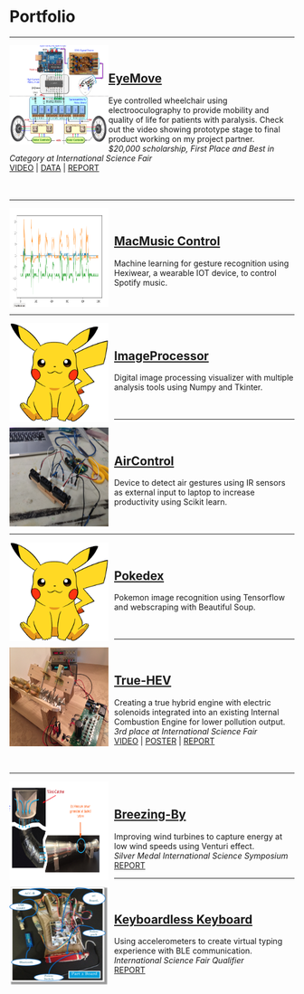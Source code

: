 # Portfolio
---
<img align="left" style="padding-right:10px padding-bottom:15px" width="175" height="175" src="images/eyemove/pinned.png"/><br>
## [EyeMove](https://drive.google.com/file/d/1IlpRCeHtpIOetM61K2dKlG159A8ItXoe/view?usp=sharing)
Eye controlled wheelchair using electrooculography to provide mobility and quality of life for patients with paralysis. Check out the video showing prototype stage to final product working on my project partner.<br>
*$20,000 scholarship, First Place and Best in Category at International Science Fair*<br>
[VIDEO](https://drive.google.com/file/d/1fZwC75670PF3u-IC0tM1i57zqECTpdxU/view?usp=sharing) | [DATA](images/eyemove/images.pdf) | [REPORT](https://drive.google.com/file/d/1IlpRCeHtpIOetM61K2dKlG159A8ItXoe/view?usp=sharing)<br><br><br>

---
<img align="left" style="padding-right:10px" width="175" height="175" src="images/macmusiccontrol.png"/><br>
## [MacMusic Control](https://github.com/mshah0686/MacMusicControl)
Machine learning for gesture recognition using Hexiwear, a wearable IOT device, to control Spotify music.<br><br><br>

---
<img align="left" style="padding-right:10px" width="175" height="175" src="images/pokedex.jpg"/><br>
## [ImageProcessor](https://github.com/mshah0686/ImageProcessor)
Digital image processing visualizer with multiple analysis tools using Numpy and Tkinter.<br><br><br>

---
<img align="left" style="padding-right:10px" width="175" height="175" src="images/aircontrol.jpg"/><br>
## [AirControl](https://github.com/mshah0686/AirControl)
Device to detect air gestures using IR sensors as external input to laptop to increase productivity using Scikit learn.<br><br><br>

---
<img align="left" style="padding-right:10px" width="175" height="175" src="images/pokedex.jpg"/><br>
## [Pokedex](https://github.com/mshah0686/pokedex)
Pokemon image recognition using Tensorflow and webscraping with Beautiful Soup.<br><br><br>

---
<img align="left" style="padding-right:10px" width="175" height="175" src="images/truehev/pinned.png"/><br>
## [True-HEV](http://example.com/)
Creating a true hybrid engine with electric solenoids integrated into an existing Internal Combustion Engine for lower pollution output. <br>
*3rd place at International Science Fair*<br>
[VIDEO](https://drive.google.com/file/d/1fZwC75670PF3u-IC0tM1i57zqECTpdxU/view?usp=sharing) | [POSTER](images/truehev/poster.pdf) | [REPORT](images/truehev/report.pdf)<br><br><br>

---
<img align="left" style="padding-right:10px" width="175" height="175" src="images/breezingby/pinned.png"/><br>
## [Breezing-By](http://example.com/)
Improving wind turbines to capture energy at low wind speeds using Venturi effect. <br>
*Silver Medal International Science Symposium*<br>
[REPORT](images/breezingby/report.pdf)

---
<img align="left" style="padding-right:10px" width="175" height="175" src="images/keyboardlesskeyboard/pinned.png"/><br>
## [Keyboardless Keyboard](http://example.com/)
Using accelerometers to create virtual typing experience with BLE communication. <br>
*International Science Fair Qualifier*<br>
[REPORT](images/keyboardlesskeyboard/report.pdf)<br><br><br>

